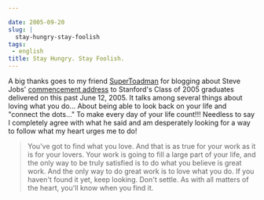 ```yaml
---

date: 2005-09-20
slug: |
  stay-hungry-stay-foolish
tags:
 - english
title: Stay Hungry. Stay Foolish.
---
```


A big thanks goes to my friend
[SuperToadman](http://www.supertoadman.com/cs/blogs/supertoadman/archive/2005/09/20/4152.aspx)
for blogging about Steve Jobs' [commencement
address](http://news-service.stanford.edu/news/2005/june15/jobs-061505.html)
to Stanford's Class of 2005 graduates delivered on this past June 12,
2005. It talks among several things about loving what you do... About
being able to look back on your life and "connect the dots..." To make
every day of your life count!!! Needless to say I completely agree with
what he said and am desperately looking for a way to follow what my
heart urges me to do!

> You've got to find what you love. And that is as true for your work as
> it is for your lovers. Your work is going to fill a large part of your
> life, and the only way to be truly satisfied is to do what you believe
> is great work. And the only way to do great work is to love what you
> do. If you haven't found it yet, keep looking. Don't settle. As with
> all matters of the heart, you'll know when you find it.
